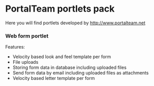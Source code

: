 # PortalTeam portlets pack #

Here you will find portlets developed by http://www.portalteam.net

### Web form portlet ###

Features:

  * Velocity based look and feel template per form
  * File uploads
  * Storing form data in database including uploaded files
  * Send form data by email including uploaded files as attachments
  * Velocity based letter template per form